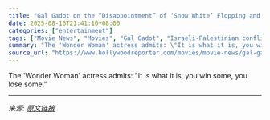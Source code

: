 ```yaml
---
title: "Gal Gadot on the “Disappointment” of ‘Snow White’ Flopping and Working With Rachel Zegler: “We Had Fun”"
date: 2025-08-16T21:41:10+08:00
categories: ["entertainment"]
tags: ["Movie News", "Movies", "Gal Gadot", "Israeli-Palestinian conflict", "rachel zegler", "Snow White"]
summary: "The 'Wonder Woman' actress admits: \"It is what it is, you win some, you lose some.\""
source_url: "https://www.hollywoodreporter.com/movies/movie-news/gal-gadot-on-snow-white-flopping-rachel-zegler-1236346094/"
---
```


The 'Wonder Woman' actress admits: "It is what it is, you win some, you lose some."

---

*来源: [原文链接](https://www.hollywoodreporter.com/movies/movie-news/gal-gadot-on-snow-white-flopping-rachel-zegler-1236346094/)*
